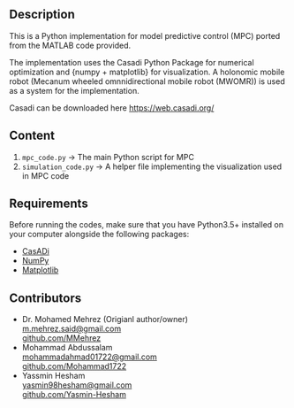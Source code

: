 ## Description
This is a Python implementation for model predictive control (MPC) ported from the MATLAB code provided.


The implementation uses the Casadi Python Package for numerical optimization and {numpy + matplotlib} for visualization. 
A holonomic mobile robot (Mecanum wheeled omnnidirectional mobile robot (MWOMR)) is used as a system for the implementation. 


Casadi can be downloaded here https://web.casadi.org/


## Content
1. `mpc_code.py` &rightarrow; The main Python script for MPC
2. `simulation_code.py` &rightarrow; A helper file implementing the visualization used in MPC code

## Requirements
Before running the codes, make sure that you have Python3.5+ installed on your computer alongside the following packages:
- [CasADi](https://web.casadi.org/get/)
- [NumPy](https://numpy.org/install/)
- [Matplotlib](https://matplotlib.org/users/installing.html)

## Contributors
- Dr. Mohamed Mehrez (Origianl author/owner) </br>
  m.mehrez.said@gmail.com  </br>
  [github.com/MMehrez](github.com/MMehrez) </br>
- Mohammad Abdussalam </br>
  mohammadahmad01722@gmail.com </br>
  [github.com/Mohammad1722](github.com/Mohammad1722)
- Yassmin Hesham </br>
  yasmin98hesham@gmail.com </br>
  [github.com/Yasmin-Hesham](github.com/Yasmin-Hesham)
